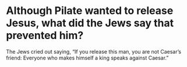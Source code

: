 # Although Pilate wanted to release Jesus, what did the Jews say that prevented him?

The Jews cried out saying, “If you release this man, you are not Caesar’s friend: Everyone who makes himself a king speaks against Caesar.”
